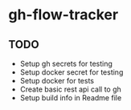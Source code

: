 # gh-flow-tracker

## TODO
* Setup gh secrets for testing
* Setup docker secret for testing
* Setup docker for tests 
* Create basic rest api call to gh
* Setup build info in Readme file

